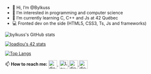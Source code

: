 - 👋 Hi, I’m @Bylkuss
- 👀 I’m interested in programming and computer science
- 🌱 I’m currently learning C, C++ and Js at 42 Québec
- 💻 Fronted dev on the side (HTML5, CSS3, Ts, Js and frameworks)

 
![bylkuss's GitHub stats](https://github-readme-stats.vercel.app/api?username=bylkuss&show_icons=true&theme=radical)

[![loadjou's 42 stats](https://badge42.vercel.app/api/v2/clbxx8bh900850fma11krr7et/stats?cursusId=21&coalitionId=242)](https://github.com/bylkuss) 

[![Top Langs](https://github-readme-stats.vercel.app/api/top-langs/?username=bylkuss&layout=compact)](https://github.com/anuraghazra/github-readme-stats)

<p align="left">
   📫 <b>How to reach me:</b>
   <a href="https://www.youtube.com/@bylkus4196/featured" target="blank" style='margin-right:4px'>
    <img align="center" src="https://cdn.jsdelivr.net/npm/simple-icons@3.0.1/icons/youtube.svg" alt="diegofcolunalopez" height="28px" width="28px" />
  </a>
  <a href="https://www.linkedin.com/in/lounes-adjou-601a74231/" target="blank">
    <img align="center" src="https://cdn.jsdelivr.net/npm/simple-icons@3.0.1/icons/linkedin.svg" alt="Lounes Adjou" height="28px" width="28px" />
  </a>
  <a href="https://www.facebook.com/people/Bylk%C3%BCs/100063697039630/" target="blank">
    <img align="center" src="https://cdn.jsdelivr.net/npm/simple-icons@3.0.1/icons/facebook.svg" alt="diegofcolunalopez.frontend" height="28px" width="28px" />
  </a>
  <a href="https://instagram.com/_bylkuss_" target="blank">
    <img align="center" src="https://cdn.jsdelivr.net/npm/simple-icons@3.0.1/icons/instagram.svg" alt="diegofcolunalopez" height="28px" width="28px" />
  </a>
</p>

   

<!---
Bylkuss/Bylkuss is a ✨ special ✨ repository because its `README.md` (this file) appears on your GitHub profile.
You can click the Preview link to take a look at your changes.
--->
